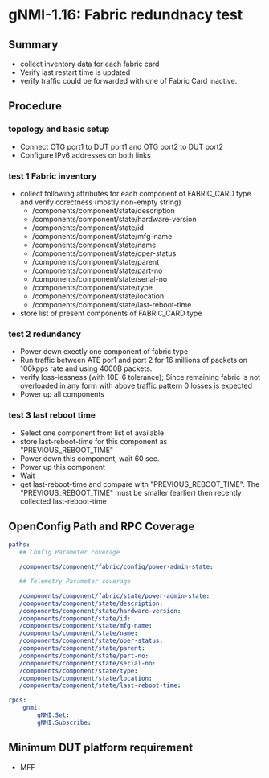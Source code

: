 # gNMI-1.16: Fabric redundnacy test

## Summary
- collect inventory data for each fabric card
- Verify last restart time is updated
- verify traffic could be forwarded with one of Fabric Card inactive.

## Procedure
### topology and basic setup
*  Connect OTG port1 to DUT port1 and OTG port2 to DUT port2
*  Configure IPv6 addresses on both links
### test 1 Fabric inventory

* collect following attributes for each component of FABRIC_CARD type and verify corectness (mostly non-empty string)
  *   /components/component/state/description             
  *   /components/component/state/hardware-version
  *   /components/component/state/id
  *   /components/component/state/mfg-name
  *   /components/component/state/name
  *   /components/component/state/oper-status
  *   /components/component/state/parent
  *   /components/component/state/part-no
  *   /components/component/state/serial-no
  *   /components/component/state/type
  *   /components/component/state/location
  *   /components/component/state/last-reboot-time
* store list of present components of FABRIC_CARD type

### test 2 redundancy
* Power down exectly one component of fabric type
* Run traffic between ATE por1 and port 2 for 16 millions of packets on 100kpps rate and using 4000B packets.
* verify loss-lessness (with 10E-6 tolerance); Since remaining fabric is not overloaded in any form
  with above traffic pattern 0 losses is expected
* Power up all components

### test 3 last reboot time
* Select one component from list of available
* store last-reboot-time for this component as "PREVIOUS_REBOOT_TIME"
* Power down this component, wait 60 sec.
* Power up this component
* Wait
* get last-reboot-time and compare with "PREVIOUS_REBOOT_TIME". The "PREVIOUS_REBOOT_TIME" must be smaller (earlier) then recently collected last-reboot-time
    
## OpenConfig Path and RPC Coverage

```yaml
paths:
   ## Config Parameter coverage

   /components/component/fabric/config/power-admin-state:

   ## Telemetry Parameter coverage

   /components/component/fabric/state/power-admin-state:
   /components/component/state/description:
   /components/component/state/hardware-version:
   /components/component/state/id:
   /components/component/state/mfg-name:
   /components/component/state/name:
   /components/component/state/oper-status:
   /components/component/state/parent:
   /components/component/state/part-no:
   /components/component/state/serial-no:
   /components/component/state/type:
   /components/component/state/location:
   /components/component/state/last-reboot-time:

rpcs:
    gnmi:
        gNMI.Set:
        gNMI.Subscribe:
```

## Minimum DUT platform requirement
*   MFF
